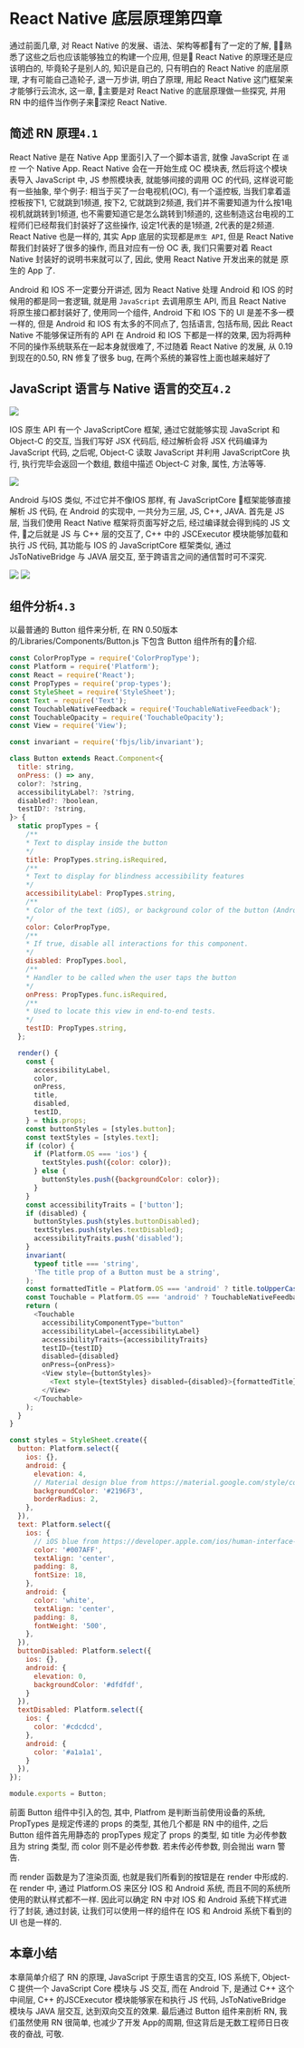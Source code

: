 # React Native 底层原理第四章

  通过前面几章, 对 React Native 的发展、语法、架构等都有了一定的了解, 熟悉了这些之后也应该能够独立的构建一个应用, 但是 React Native 的原理还是应该明白的, 毕竟轮子是别人的, 知识是自己的, 只有明白的 React Native 的底层原理, 才有可能自己造轮子, 退一万步讲, 明白了原理, 用起 React Native 这门框架来才能够行云流水, 这一章, 主要是对 React Native 的底层原理做一些探究, 并用 RN 中的组件当作例子来深挖 React Native.


  ## 简述 RN 原理`4.1`

  React Native 是在 Native App 里面引入了一个脚本语言, 就像 JavaScript 在 `遥控` 一个 Native App. React Native 会在一开始生成 OC 模块表, 然后将这个模块表导入 JavaScript 中, JS 参照模块表, 就能够间接的调用 OC 的代码, 这样说可能有一些抽象, 举个例子: 相当于买了一台电视机(OC), 有一个遥控板, 当我们拿着遥控板按下1, 它就跳到1频道, 按下2, 它就跳到2频道, 我们并不需要知道为什么按1电视机就跳转到1频道, 也不需要知道它是怎么跳转到1频道的, 这些制造这台电视的工程师们已经帮我们封装好了这些操作, 设定1代表的是1频道, 2代表的是2频道. React Native 也是一样的, 其实 App 底层的实现都是`原生 API`, 但是 React Native 帮我们封装好了很多的操作, 而且对应有一份 OC 表, 我们只需要对着 React Native 封装好的说明书来就可以了, 因此, 使用 React Native 开发出来的就是 原生的 App 了.

  Android 和 IOS 不一定要分开讲述, 因为 React Native 处理 Android 和 IOS 的时候用的都是同一套逻辑, 就是用 `JavaScript` 去调用原生 API, 而且 React Native 将原生接口都封装好了, 使用同一个组件, Android 下和 IOS 下的 UI 是差不多一模一样的, 但是 Android 和 IOS 有太多的不同点了, 包括语言, 包括布局, 因此 React Native 不能够保证所有的 API 在 Android 和 IOS 下都是一样的效果, 因为将两种不同的操作系统联系在一起本身就很难了, 不过随着 React Native 的发展, 从 0.19 到现在的0.50, RN 修复了很多 bug, 在两个系统的兼容性上面也越来越好了

## JavaScript 语言与 Native 语言的交互`4.2`

![](./important/react-js-oc.png)

IOS 原生 API 有一个 JavaScriptCore 框架, 通过它就能够实现 JavaScript 和 Object-C 的交互, 当我们写好 JSX 代码后, 经过解析会将 JSX 代码编译为 JavaScript 代码, 之后呢, Object-C 读取 JavaScript 并利用 JavaScriptCore 执行, 执行完毕会返回一个数组, 数组中描述 Object-C 对象, 属性, 方法等等.

![](./important/react-js-java.png)

Android 与IOS 类似, 不过它并不像IOS 那样, 有 JavaScriptCore 框架能够直接解析 JS 代码, 在 Android 的实现中, 一共分为三层, JS, C++, JAVA. 首先是 JS 层, 当我们使用 React Native 框架将页面写好之后, 经过编译就会得到纯的 JS 文件, 之后就是 JS 与 C++ 层的交互了, C++ 中的 JSCExecutor 模块能够加载和执行 JS 代码, 其功能与 IOS 的 JavaScriptCore 框架类似, 通过 JsToNativeBridge 与 JAVA 层交互, 至于跨语言之间的通信暂时可不深究.

![](./important/react_modal_1.png)
![](./important/react_modal_2.png)
## 组件分析`4.3`

  以最普通的 Button 组件来分析, 在 RN 0.50版本的/Libraries/Components/Button.js 下包含 Button 组件所有的介绍.

  ```JavaScript
  const ColorPropType = require('ColorPropType');
  const Platform = require('Platform');
  const React = require('React');
  const PropTypes = require('prop-types');
  const StyleSheet = require('StyleSheet');
  const Text = require('Text');
  const TouchableNativeFeedback = require('TouchableNativeFeedback');
  const TouchableOpacity = require('TouchableOpacity');
  const View = require('View');

  const invariant = require('fbjs/lib/invariant');

  class Button extends React.Component<{
    title: string,
    onPress: () => any,
    color?: ?string,
    accessibilityLabel?: ?string,
    disabled?: ?boolean,
    testID?: ?string,
  }> {
    static propTypes = {
      /**
      * Text to display inside the button
      */
      title: PropTypes.string.isRequired,
      /**
      * Text to display for blindness accessibility features
      */
      accessibilityLabel: PropTypes.string,
      /**
      * Color of the text (iOS), or background color of the button (Android)
      */
      color: ColorPropType,
      /**
      * If true, disable all interactions for this component.
      */
      disabled: PropTypes.bool,
      /**
      * Handler to be called when the user taps the button
      */
      onPress: PropTypes.func.isRequired,
      /**
      * Used to locate this view in end-to-end tests.
      */
      testID: PropTypes.string,
    };

    render() {
      const {
        accessibilityLabel,
        color,
        onPress,
        title,
        disabled,
        testID,
      } = this.props;
      const buttonStyles = [styles.button];
      const textStyles = [styles.text];
      if (color) {
        if (Platform.OS === 'ios') {
          textStyles.push({color: color});
        } else {
          buttonStyles.push({backgroundColor: color});
        }
      }
      const accessibilityTraits = ['button'];
      if (disabled) {
        buttonStyles.push(styles.buttonDisabled);
        textStyles.push(styles.textDisabled);
        accessibilityTraits.push('disabled');
      }
      invariant(
        typeof title === 'string',
        'The title prop of a Button must be a string',
      );
      const formattedTitle = Platform.OS === 'android' ? title.toUpperCase() : title;
      const Touchable = Platform.OS === 'android' ? TouchableNativeFeedback : TouchableOpacity;
      return (
        <Touchable
          accessibilityComponentType="button"
          accessibilityLabel={accessibilityLabel}
          accessibilityTraits={accessibilityTraits}
          testID={testID}
          disabled={disabled}
          onPress={onPress}>
          <View style={buttonStyles}>
            <Text style={textStyles} disabled={disabled}>{formattedTitle}</Text>
          </View>
        </Touchable>
      );
    }
  }

  const styles = StyleSheet.create({
    button: Platform.select({
      ios: {},
      android: {
        elevation: 4,
        // Material design blue from https://material.google.com/style/color.html#color-color-palette
        backgroundColor: '#2196F3',
        borderRadius: 2,
      },
    }),
    text: Platform.select({
      ios: {
        // iOS blue from https://developer.apple.com/ios/human-interface-guidelines/visual-design/color/
        color: '#007AFF',
        textAlign: 'center',
        padding: 8,
        fontSize: 18,
      },
      android: {
        color: 'white',
        textAlign: 'center',
        padding: 8,
        fontWeight: '500',
      },
    }),
    buttonDisabled: Platform.select({
      ios: {},
      android: {
        elevation: 0,
        backgroundColor: '#dfdfdf',
      }
    }),
    textDisabled: Platform.select({
      ios: {
        color: '#cdcdcd',
      },
      android: {
        color: '#a1a1a1',
      }
    }),
  });

  module.exports = Button;
  ```

  前面 Button 组件中引入的包, 其中, Platfrom 是判断当前使用设备的系统, PropTypes 是规定传递的 props 的类型, 其他几个都是 RN 中的组件, 之后 Button 组件首先用静态的 propTypes 规定了 props 的类型, 如 title 为必传参数且为 string 类型, 而 color 则不是必传参数. 若未传必传参数, 则会抛出 warn 警告.

  而 render 函数是为了渲染页面, 也就是我们所看到的按钮是在 render 中形成的. 在 render 中, 通过 Platform.OS 来区分 IOS 和 Android 系统, 而且不同的系统所使用的默认样式都不一样. 因此可以确定 RN 中对 IOS 和 Android 系统下样式进行了封装, 通过封装, 让我们可以使用一样的组件在 IOS 和 Android 系统下看到的 UI 也是一样的.

## 本章小结

  本章简单介绍了 RN 的原理, JavaScript 于原生语言的交互, IOS 系统下, Object-C 提供一个 JavaScript Core 模块与 JS 交互, 而在 Android 下, 是通过 C++ 这个中间层, C++ 的JSCExecutor 模块能够家在和执行 JS 代码, JsToNativeBridge 模块与 JAVA 层交互, 达到双向交互的效果. 最后通过 Button 组件来剖析 RN, 我们虽然使用 RN 很简单, 也减少了开发 App的周期, 但这背后是无数工程师日日夜夜的奋战, 可敬.



